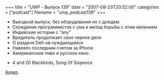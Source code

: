 +++
title = "UWP - Выпуск 139"
date = "2007-08-23T20:52:00"
categories = ["podcast"]
filename = "ump_podcast139"
+++


- Выездной выпуск, без оборудования но с дождем
- Схождение программистов с ума и метод борьбы с этим явлением
- Индийские истории с "any"
- Вредитель продолжает свое черное дело
- О раздаче Dell-ов нуждающимся
- Навеяло последним счетом за iPhone
- Американское пиво и русское кино.


* 4 and 20 Blackbirds, Song Of Sixpence

[Аудио](https://podcast.umputun.com/media/ump_podcast139.mp3)
<audio src="https://podcast.umputun.com/media/ump_podcast139.mp3" preload="none">